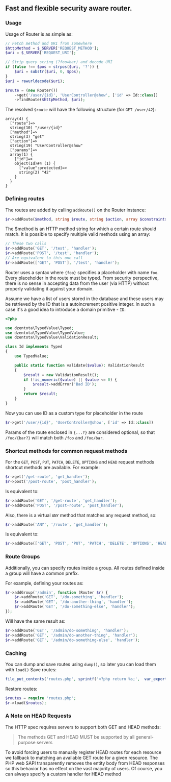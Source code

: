 ## Fast and flexible security aware router.


### Usage
Usage of Router is as simple as:

```php
// Fetch method and URI from somewhere
$httpMethod = $_SERVER['REQUEST_METHOD'];
$uri = $_SERVER['REQUEST_URI'];

// Strip query string (?foo=bar) and decode URI
if (false !== $pos = strpos($uri, '?')) {
    $uri = substr($uri, 0, $pos);
}
$uri = rawurldecode($uri);

$route = (new Router())
    ->get('/user/{id}', 'UserController@show', ['id' => Id::class])
    ->findRoute($httpMethod, $uri);
```
The resolved `$route` will have the following structure (for `GET /user/42`):
```
array(4) {
  ["route"]=>
  string(10) "/user/{id}"
  ["method"]=>
  string(3) "get"
  ["action"]=>
  string(19) "UserController@show"
  ["params"]=>
  array(1) {
    ["id"]=>
    object(Id)#4 (1) {
      ["value":protected]=>
      string(2) "42"
    }
  }
}
```


### Defining routes
The routes are added by calling `addRoute()` on the Router instance:

```php
$r->addRoute($method, string $route, string $action, array $constraints = []);
```
The $method is an HTTP method string for which a certain route should match. It is possible to specify multiple valid methods using an array:
```php
// These two calls
$r->addRoute('GET', '/test', 'handler');
$r->addRoute('POST', '/test', 'handler');
// Are equivalent to this one call
$r->addRoute(['GET', 'POST'], '/test', 'handler');
```
Router uses a syntax where `{foo}` specifies a placeholder with name `foo`. Every placeholder in the route must be typed. 
From security perspective, there is no sense in accepting data from the user (via HTTP) without properly validating it against your domain.

Assume we have a list of users stored in the database and these users may be retrieved by the ID that is a autoincrement
positive integer. In such a case it's a good idea to introduce a domain primitive - `ID`:

```php
<?php

use dzentota\TypedValue\Typed;
use dzentota\TypedValue\TypedValue;
use dzentota\TypedValue\ValidationResult;

class Id implements Typed
{
    use TypedValue;

    public static function validate($value): ValidationResult
    {
        $result = new ValidationResult();
        if (!is_numeric($value) || $value <= 0) {
            $result->addError('Bad ID');
        }
        return $result;
    }
}
```

Now you can use ID as a custom type for placeholder in the route

```php
$r->get('/user/{id}', 'UserController@show', ['id' => Id::class])
```

Params of the route enclosed in `{...?}` are considered optional, so that `/foo/{bar?}` will match both `/foo` and `/foo/bar`.

### Shortcut methods for common request methods
For the `GET`, `POST`, `PUT`, `PATCH`, `DELETE`, `OPTIONS` and `HEAD` request methods shortcut methods are available. 
For example:
```php
$r->get('/get-route', 'get_handler');
$r->post('/post-route', 'post_handler');
```
Is equivalent to:
```php
$r->addRoute('GET', '/get-route', 'get_handler');
$r->addRoute('POST', '/post-route', 'post_handler');
```
Also, there is a virtual `ANY` method that matches any request method, so:

```php
$r->addRoute('ANY', '/route', 'get_handler');
```
Is equivalent to:
```php
$r->addRoute(['GET', 'POST', 'PUT', 'PATCH', 'DELETE', 'OPTIONS', 'HEAD'], '/route', 'get_handler');
```
### Route Groups
Additionally, you can specify routes inside a group. All routes defined inside a group will have a common prefix.

For example, defining your routes as:

```php
$r->addGroup('/admin', function (Router $r) {
    $r->addRoute('GET', '/do-something', 'handler');
    $r->addRoute('GET', '/do-another-thing', 'handler');
    $r->addRoute('GET', '/do-something-else', 'handler');
});
```

Will have the same result as:

```php
$r->addRoute('GET', '/admin/do-something', 'handler');
$r->addRoute('GET', '/admin/do-another-thing', 'handler');
$r->addRoute('GET', '/admin/do-something-else', 'handler');
```

### Caching
You can dump and save routes using `dump()`, so later you can load them with `load()`
Save routes:
```php
file_put_contents('routes.php', sprintf('<?php return %s;',  var_export($r->dump(), true)));
```
Restore routes:
```php
$routes = require 'routes.php';
$r->load($routes);
```
### A Note on HEAD Requests
The HTTP spec requires servers to support both GET and HEAD methods:

> The methods GET and HEAD MUST be supported by all general-purpose servers

To avoid forcing users to manually register HEAD routes for each resource we fallback to matching an available GET route for a given resource.
The PHP web SAPI transparently removes the entity body from HEAD responses so this behavior has no effect on the vast majority of users. 
Of course, you can always specify a custom handler for HEAD method 